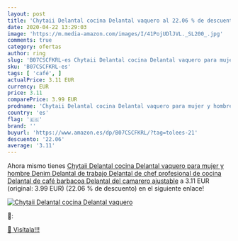 ```yaml
---
layout: post
title: 'Chytaii Delantal cocina Delantal vaquero al 22.06 % de descuento'
date: 2020-04-22 13:29:03
image: 'https://m.media-amazon.com/images/I/41PojUDlJVL._SL200_.jpg'
comments: true
category: ofertas
author: ring
slug: 'B07CSCFKRL-es Chytaii Delantal cocina Delantal vaquero para mujer y...'
sku: 'B07CSCFKRL-es'
tags: [ 'café', ]
actualPrice: 3.11 EUR
currency: EUR
price: 3.11
comparePrice: 3.99 EUR
prodname: 'Chytaii Delantal cocina Delantal vaquero para mujer y hombre Denim Delantal de trabajo Delantal de chef profesional de cocina Delantal de café barbacoa Delantal del camarero ajustable'
country: 'es'
flag: '🇪🇸'
brand: ''
buyurl: 'https://www.amazon.es/dp/B07CSCFKRL/?tag=tolees-21'
descuento: '22.06'
average: '3.11'
---
```


Ahora mismo tienes [Chytaii Delantal cocina Delantal vaquero para mujer y hombre Denim Delantal de trabajo Delantal de chef profesional de cocina Delantal de café barbacoa Delantal del camarero ajustable](https://www.amazon.es/dp/B07CSCFKRL/?tag=tolees-21) a 3.11 EUR (original: 3.99 EUR) (22.06 %  de descuento) en el siguiente enlace!

[![Chytaii Delantal cocina Delantal vaquero](https://m.media-amazon.com/images/I/41PojUDlJVL._SL200_.jpg)](https://www.amazon.es/dp/B07CSCFKRL/?tag=tolees-21)

🔎:


[🛒 Visítala!!!](https://www.amazon.es/dp/B07CSCFKRL/?tag=tolees-21)
